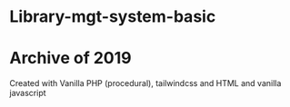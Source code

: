 # Library-mgt-system-basic
# Archive of 2019

Created with Vanilla PHP (procedural), tailwindcss and HTML and vanilla javascript
